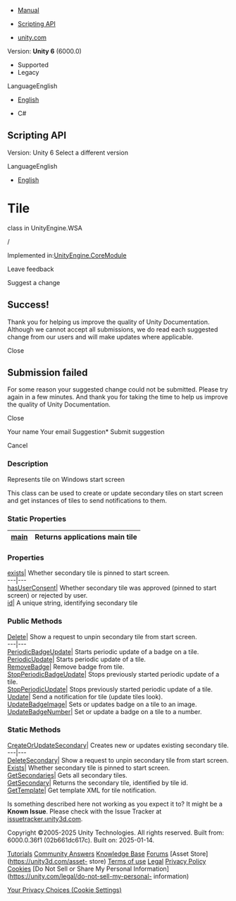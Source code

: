 [ ]()

  * [Manual](../Manual/index.html)
  * [Scripting API](../ScriptReference/index.html)

  * [unity.com](https://unity.com/)

Version: **Unity 6** (6000.0)

  * Supported
  * Legacy

LanguageEnglish

  * [English]()

  * C#

[ ](https://docs.unity3d.com)

## Scripting API

Version: Unity 6 Select a different version

LanguageEnglish

  * [English]()

# Tile

class in UnityEngine.WSA

/

Implemented in:[UnityEngine.CoreModule](UnityEngine.CoreModule.html)

Leave feedback

Suggest a change

## Success!

Thank you for helping us improve the quality of Unity Documentation. Although
we cannot accept all submissions, we do read each suggested change from our
users and will make updates where applicable.

Close

## Submission failed

For some reason your suggested change could not be submitted. Please <a>try
again</a> in a few minutes. And thank you for taking the time to help us
improve the quality of Unity Documentation.

Close

Your name Your email Suggestion* Submit suggestion

Cancel

[ ]()

### Description

Represents tile on Windows start screen

This class can be used to create or update secondary tiles on start screen and
get instances of tiles to send notifications to them.

### Static Properties

[main](WSA.Tile-main.html)| Returns applications main tile  
---|---  
  
### Properties

[exists](WSA.Tile-exists.html)| Whether secondary tile is pinned to start
screen.  
---|---  
[hasUserConsent](WSA.Tile-hasUserConsent.html)| Whether secondary tile was
approved (pinned to start screen) or rejected by user.  
[id](WSA.Tile-id.html)| A unique string, identifying secondary tile  
  
### Public Methods

[Delete](WSA.Tile.Delete.html)| Show a request to unpin secondary tile from
start screen.  
---|---  
[PeriodicBadgeUpdate](WSA.Tile.PeriodicBadgeUpdate.html)| Starts periodic
update of a badge on a tile.  
[PeriodicUpdate](WSA.Tile.PeriodicUpdate.html)| Starts periodic update of a
tile.  
[RemoveBadge](WSA.Tile.RemoveBadge.html)| Remove badge from tile.  
[StopPeriodicBadgeUpdate](WSA.Tile.StopPeriodicBadgeUpdate.html)| Stops
previously started periodic update of a tile.  
[StopPeriodicUpdate](WSA.Tile.StopPeriodicUpdate.html)| Stops previously
started periodic update of a tile.  
[Update](WSA.Tile.Update.html)| Send a notification for tile (update tiles
look).  
[UpdateBadgeImage](WSA.Tile.UpdateBadgeImage.html)| Sets or updates badge on a
tile to an image.  
[UpdateBadgeNumber](WSA.Tile.UpdateBadgeNumber.html)| Set or update a badge on
a tile to a number.  
  
### Static Methods

[CreateOrUpdateSecondary](WSA.Tile.CreateOrUpdateSecondary.html)| Creates new
or updates existing secondary tile.  
---|---  
[DeleteSecondary](WSA.Tile.DeleteSecondary.html)| Show a request to unpin
secondary tile from start screen.  
[Exists](WSA.Tile.Exists.html)| Whether secondary tile is pinned to start
screen.  
[GetSecondaries](WSA.Tile.GetSecondaries.html)| Gets all secondary tiles.  
[GetSecondary](WSA.Tile.GetSecondary.html)| Returns the secondary tile,
identified by tile id.  
[GetTemplate](WSA.Tile.GetTemplate.html)| Get template XML for tile
notification.  
  
Is something described here not working as you expect it to? It might be a
**Known Issue**. Please check with the Issue Tracker at
[issuetracker.unity3d.com](https://issuetracker.unity3d.com).

Copyright ©2005-2025 Unity Technologies. All rights reserved. Built from:
6000.0.36f1 (02b661dc617c). Built on: 2025-01-14.

[Tutorials](https://unity3d.com/learn) [Community
Answers](https://answers.unity3d.com) [Knowledge
Base](https://support.unity3d.com/hc/en-us)
[Forums](https://forum.unity3d.com) [Asset Store](https://unity3d.com/asset-
store) [Terms of use](https://docs.unity3d.com/Manual/TermsOfUse.html)
[Legal](https://unity.com/legal) [Privacy
Policy](https://unity.com/legal/privacy-policy)
[Cookies](https://unity.com/legal/cookie-policy) [Do Not Sell or Share My
Personal Information](https://unity.com/legal/do-not-sell-my-personal-
information)

[Your Privacy Choices (Cookie Settings)](javascript:void\(0\);)

